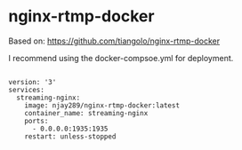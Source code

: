 # nginx-rtmp-docker

Based on: https://github.com/tiangolo/nginx-rtmp-docker

I recommend using the docker-compsoe.yml for deployment.

```

version: '3'
services:
  streaming-nginx:
    image: njay289/nginx-rtmp-docker:latest
    container_name: streaming-nginx
    ports:
      - 0.0.0.0:1935:1935
    restart: unless-stopped
```
